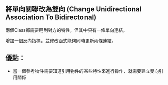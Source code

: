 ## 將單向關聯改為雙向 (Change Unidirectional Association To Bidirectonal)

兩個Class都需要用到對方的特性，但其中只有一條單向連結。

增加一個反向指標，並修改函式能夠同時更新兩條連結。

## 優點：
* 當一個參考物件需要知道引用物件的某些特性來進行操作，就需要建立雙向引用關係




